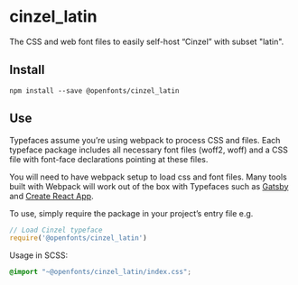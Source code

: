 
# cinzel_latin

The CSS and web font files to easily self-host “Cinzel” with subset "latin".

## Install

`npm install --save @openfonts/cinzel_latin`

## Use

Typefaces assume you’re using webpack to process CSS and files. Each typeface
package includes all necessary font files (woff2, woff) and a CSS file with
font-face declarations pointing at these files.

You will need to have webpack setup to load css and font files. Many tools built
with Webpack will work out of the box with Typefaces such as [Gatsby](https://github.com/gatsbyjs/gatsby)
and [Create React App](https://github.com/facebookincubator/create-react-app).

To use, simply require the package in your project’s entry file e.g.

```javascript
// Load Cinzel typeface
require('@openfonts/cinzel_latin')
```

Usage in SCSS:
```scss
@import "~@openfonts/cinzel_latin/index.css";
```
